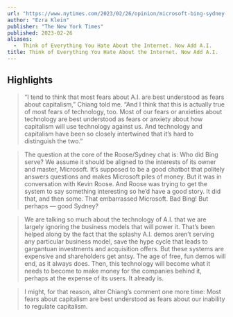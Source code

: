 ```yaml
---
url: "https://www.nytimes.com/2023/02/26/opinion/microsoft-bing-sydney-artificial-intelligence.html"
author: "Ezra Klein"
publisher: "The New York Times"
published: 2023-02-26
aliases:
  -  Think of Everything You Hate About the Internet. Now Add A.I.
title: Think of Everything You Hate About the Internet. Now Add A.I.
---
```


## Highlights
> “I tend to think that most fears about A.I. are best understood as fears about capitalism,” Chiang told me. “And I think that this is actually true of most fears of technology, too. Most of our fears or anxieties about technology are best understood as fears or anxiety about how capitalism will use technology against us. And technology and capitalism have been so closely intertwined that it’s hard to distinguish the two.”

> The question at the core of the Roose/Sydney chat is: Who did Bing serve? We assume it should be aligned to the interests of its owner and master, Microsoft. It’s supposed to be a good chatbot that politely answers questions and makes Microsoft piles of money. But it was in conversation with Kevin Roose. And Roose was trying to get the system to say something interesting so he’d have a good story. It did that, and then some. That embarrassed Microsoft. Bad Bing! But perhaps — good Sydney?

> We are talking so much about the technology of A.I. that we are largely ignoring the business models that will power it. That’s been helped along by the fact that the splashy A.I. demos aren’t serving any particular business model, save the hype cycle that leads to gargantuan investments and acquisition offers. But these systems are expensive and shareholders get antsy. The age of free, fun demos will end, as it always does. Then, this technology will become what it needs to become to make money for the companies behind it, perhaps at the expense of its users. It already is.

> I might, for that reason, alter Chiang’s comment one more time: Most fears about capitalism are best understood as fears about our inability to regulate capitalism.

